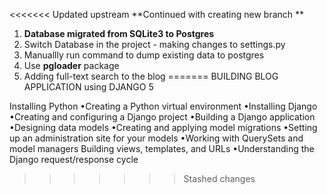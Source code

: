 <<<<<<< Updated upstream
**Continued with creating new branch **

1. **Database migrated from SQLite3 to Postgres**
2. Switch Database in the project  - making changes to settings.py
3. Manuallly run command to dump existing data to postgres
4. Use **pgloader** package 
5. Adding full-text search to the blog
=======
BUILDING BLOG APPLICATION using DJANGO 5

Installing Python
•Creating a Python virtual environment
•Installing Django
•Creating and configuring a Django project
•Building a Django application
•Designing data models
•Creating and applying model migrations
•Setting up an administration site for your models
•Working with QuerySets and model managers
Building views, templates, and URLs
•Understanding the Django request/response cycle
>>>>>>> Stashed changes
